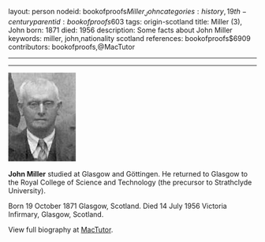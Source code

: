layout: person
nodeid: bookofproofs$Miller_John
categories: history,19th-century
parentid: bookofproofs$603
tags: origin-scotland
title: Miller (3), John
born: 1871
died: 1956
description: Some facts about John Miller
keywords: miller, john,nationality scotland
references: bookofproofs$6909
contributors: bookofproofs,@MacTutor

---


---

![Miller_John.jpg](https://github.com/bookofproofs/bookofproofs.github.io/blob/main/_sources/_assets/images/portraits/Miller_John.jpg?raw=true)

**John Miller** studied at Glasgow and Göttingen. He returned to Glasgow to the Royal College of Science and Technology (the precursor to Strathclyde University).

Born 19 October 1871 Glasgow, Scotland. Died 14 July 1956 Victoria Infirmary, Glasgow, Scotland.


View full biography at [MacTutor](https://mathshistory.st-andrews.ac.uk/Biographies/Miller_John/).